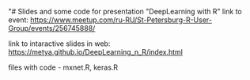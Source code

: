 "# Slides and some code for presentation "DeepLearning with R"
link to event: https://www.meetup.com/ru-RU/St-Petersburg-R-User-Group/events/256745888/

link to intaractive slides in web: https://metya.github.io/DeepLearning_n_R/index.html

files with code - mxnet.R, keras.R 


